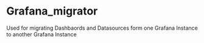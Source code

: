 # Grafana_migrator
Used for migrating Dashbaords and  Datasources form one Grafana Instance to another Grafana Instance
